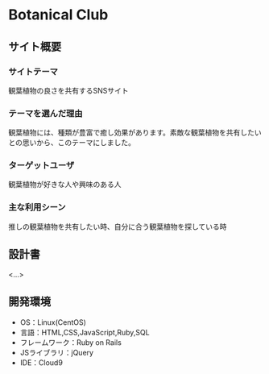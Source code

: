 # Botanical Club

## サイト概要
### サイトテーマ
観葉植物の良さを共有するSNSサイト

### テーマを選んだ理由
観葉植物には、種類が豊富で癒し効果があります。素敵な観葉植物を共有したいとの思いから、このテーマにしました。

### ターゲットユーザ
観葉植物が好きな人や興味のある人

### 主な利用シーン
推しの観葉植物を共有したい時、自分に合う観葉植物を探している時

## 設計書
<...>

## 開発環境
- OS：Linux(CentOS)
- 言語：HTML,CSS,JavaScript,Ruby,SQL
- フレームワーク：Ruby on Rails
- JSライブラリ：jQuery
- IDE：Cloud9
